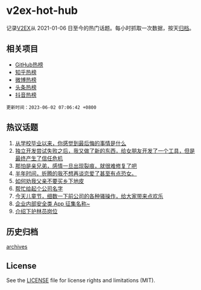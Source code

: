 # v2ex-hot-hub

 记录[V2EX](https://www.v2ex.com/)从 2021-01-06 日至今的热门话题。每小时抓取一次数据，按天[归档](archives)。
 
 ## 相关项目

- [GitHub热榜](https://github.com/lonnyzhang423/github-hot-hub)
- [知乎热榜](https://github.com/lonnyzhang423/zhihu-hot-hub)
- [微博热榜](https://github.com/lonnyzhang423/weibo-hot-hub)
- [头条热榜](https://github.com/lonnyzhang423/toutiao-hot-hub)
- [抖音热榜](https://github.com/lonnyzhang423/douyin-hot-hub)


 `更新时间：2023-06-02 07:06:42 +0800`

## 热议话题

1. [从学校毕业以来，你感觉到最后悔的事情是什么](https://www.v2ex.com/t/944741)
1. [独立开发尝试失败之后，我又做了新的东西，给女朋友开发了一个工具，但是最终产生了信任危机](https://www.v2ex.com/t/944872)
1. [那怕是亲兄弟，感情一旦出现裂痕，就很难修复了吧](https://www.v2ex.com/t/944905)
1. [半年时间，折腾的我不想再谈恋爱了甚至有点恐女。](https://www.v2ex.com/t/944959)
1. [如何劝我父亲不要买乡下地皮](https://www.v2ex.com/t/944786)
1. [帮忙给起个公司名字](https://www.v2ex.com/t/944763)
1. [今天儿童节，细数一下前公司的各种骚操作，给大家带来点欢乐](https://www.v2ex.com/t/944748)
1. [企业内部安全类 App 征集名称~](https://www.v2ex.com/t/944863)
1. [介绍下护林员岗位](https://www.v2ex.com/t/944918)

## 历史归档

[archives](archives)

## License

See the [LICENSE](LICENSE) file for license rights and limitations (MIT).
